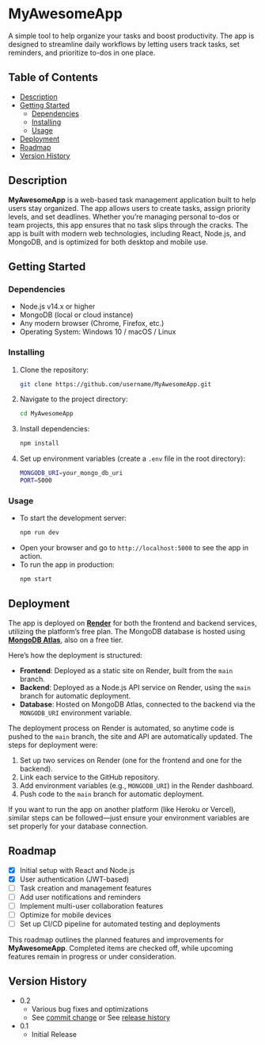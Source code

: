 # MyAwesomeApp

A simple tool to help organize your tasks and boost productivity. The app is designed to streamline daily workflows by letting users track tasks, set reminders, and prioritize to-dos in one place.

## Table of Contents
- [Description](#description)
- [Getting Started](#getting-started)
  - [Dependencies](#dependencies)
  - [Installing](#installing)
  - [Usage](#usage)
- [Deployment](#deployment)
- [Roadmap](#roadmap)
- [Version History](#version-history)

## Description

**MyAwesomeApp** is a web-based task management application built to help users stay organized. The app allows users to create tasks, assign priority levels, and set deadlines. Whether you’re managing personal to-dos or team projects, this app ensures that no task slips through the cracks. The app is built with modern web technologies, including React, Node.js, and MongoDB, and is optimized for both desktop and mobile use.

## Getting Started

### Dependencies

* Node.js v14.x or higher
* MongoDB (local or cloud instance)
* Any modern browser (Chrome, Firefox, etc.)
* Operating System: Windows 10 / macOS / Linux

### Installing

1. Clone the repository:
    ```bash
    git clone https://github.com/username/MyAwesomeApp.git
    ```
2. Navigate to the project directory:
    ```bash
    cd MyAwesomeApp
    ```
3. Install dependencies:
    ```bash
    npm install
    ```
4. Set up environment variables (create a `.env` file in the root directory):
    ```bash
    MONGODB_URI=your_mongo_db_uri
    PORT=5000
    ```

### Usage

* To start the development server:
    ```bash
    npm run dev
    ```
* Open your browser and go to `http://localhost:5000` to see the app in action.
* To run the app in production:
    ```bash
    npm start
    ```

## Deployment

The app is deployed on **[Render](https://render.com)** for both the frontend and backend services, utilizing the platform’s free plan. The MongoDB database is hosted using **[MongoDB Atlas](https://www.mongodb.com/atlas)**, also on a free tier.

Here’s how the deployment is structured:
- **Frontend**: Deployed as a static site on Render, built from the `main` branch.
- **Backend**: Deployed as a Node.js API service on Render, using the `main` branch for automatic deployment.
- **Database**: Hosted on MongoDB Atlas, connected to the backend via the `MONGODB_URI` environment variable.

The deployment process on Render is automated, so anytime code is pushed to the `main` branch, the site and API are automatically updated. The steps for deployment were:
1. Set up two services on Render (one for the frontend and one for the backend).
2. Link each service to the GitHub repository.
3. Add environment variables (e.g., `MONGODB_URI`) in the Render dashboard.
4. Push code to the `main` branch for automatic deployment.

If you want to run the app on another platform (like Heroku or Vercel), similar steps can be followed—just ensure your environment variables are set properly for your database connection.

## Roadmap

- [x] Initial setup with React and Node.js
- [x] User authentication (JWT-based)
- [ ] Task creation and management features
- [ ] Add user notifications and reminders
- [ ] Implement multi-user collaboration features
- [ ] Optimize for mobile devices
- [ ] Set up CI/CD pipeline for automated testing and deployments

This roadmap outlines the planned features and improvements for **MyAwesomeApp**. Completed items are checked off, while upcoming features remain in progress or under consideration.

## Version History

* 0.2
    * Various bug fixes and optimizations
    * See [commit change]() or See [release history]()
* 0.1
    * Initial Release
